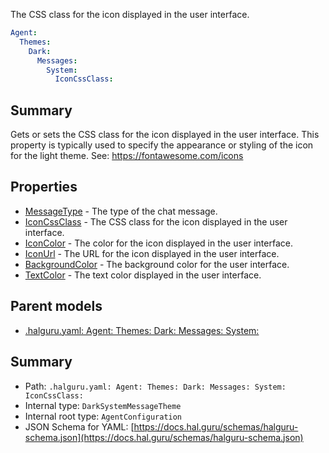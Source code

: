<!--
title: IconCssClass
description: The CSS class for the icon displayed in the user interface.
version: 1.40.0
generated: true
date: 2025-04-25
node: This file is generated by the command-line program: `halguru manual -c -m`
-->


The CSS class for the icon displayed in the user interface.

```yaml
Agent:
  Themes:
    Dark:
      Messages:
        System:
          IconCssClass:
```

## Summary

Gets or sets the CSS class for the icon displayed in the user interface. This property is typically used to specify the appearance or styling of the icon for the light theme. See: https://fontawesome.com/icons

## Properties

* [MessageType]((halguru)-agent-themes-dark-messages-system-messagetype.md) - The type of the chat message.
* [IconCssClass]((halguru)-agent-themes-dark-messages-system-iconcssclass.md) - The CSS class for the icon displayed in the user interface.
* [IconColor]((halguru)-agent-themes-dark-messages-system-iconcolor.md) - The color for the icon displayed in the user interface.
* [IconUrl]((halguru)-agent-themes-dark-messages-system-iconurl.md) - The URL for the icon displayed in the user interface.
* [BackgroundColor]((halguru)-agent-themes-dark-messages-system-backgroundcolor.md) - The background color for the user interface.
* [TextColor]((halguru)-agent-themes-dark-messages-system-textcolor.md) - The text color displayed in the user interface.

## Parent models

* [.halguru.yaml: Agent: Themes: Dark: Messages: System:]((halguru)-agent-themes-dark-messages-system.md)
## Summary

* Path: `.halguru.yaml: Agent: Themes: Dark: Messages: System: IconCssClass:`
* Internal type: `DarkSystemMessageTheme`
* Internal root type: `AgentConfiguration`
* JSON Schema for YAML: [https://docs.hal.guru/schemas/halguru-schema.json](https://docs.hal.guru/schemas/halguru-schema.json)
